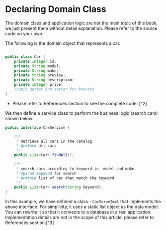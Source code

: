 # Declaring Domain Class

The domain class and application logic are not the main topic of this book, we just present them without detail explanation. Please refer to the source code on your own.

The following is the domain object that represents a car.

```java

public class Car {
    private Integer id;
    private String model;
    private String make;
    private String preview;
    private String description;
    private Integer price;
    //omit getter and setter for brevity
}
```

-   Please refer to References section to see the complete code. [^2]

We then define a service class to perform the business logic (search
cars) shown below:

``` java
public interface CarService {

    /**
     * Retrieve all cars in the catalog.
     * @return all cars
     */
    public List<Car> findAll();

    /**
     * search cars according to keyword in  model and make.
     * @param keyword for search
     * @return list of car that match the keyword
     */
    public List<Car> search(String keyword);
}
```

In this example, we have defined a class - `CarServeImpl` that
implements the above interface. For simplicity, it uses a static list
object as the data model. You can rewrite it so that it connects to a
database in a real application. Implementation details are not in the
scope of this article, please refer to References section.[^3]
